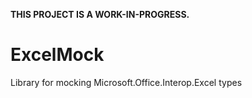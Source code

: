 **THIS PROJECT IS A WORK-IN-PROGRESS.**

# ExcelMock
Library for mocking Microsoft.Office.Interop.Excel types
